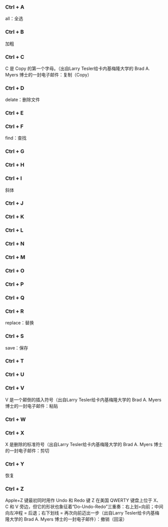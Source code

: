 ### Ctrl + A 
all：全选

###  Ctrl + B
加粗

### Ctrl + C
C 是 Copy 的第一个字母。（出自Larry Tesler给卡内基梅隆大学的 Brad A. Myers 博士的一封电子邮件：复制（Copy）

### Ctrl + D
delate：删除文件

### Ctrl + E

### Ctrl + F
find：查找

### Ctrl + G

### Ctrl + H             

### Ctrl + I
斜体

### Ctrl + J          

### Ctrl + K           

### Ctrl + L         

### Ctrl + N     

### Ctrl + M  

### Ctrl + O

### Ctrl + P

### Ctrl + Q                  

### Ctrl + R
replace：替换             

### Ctrl + S
save：保存             

### Ctrl + T                  

### Ctrl + U                  

### Ctrl + V
V 是一个颠倒的插入符号（出自Larry Tesler给卡内基梅隆大学的 Brad A. Myers 博士的一封电子邮件：粘贴             

### Ctrl + W                  

### Ctrl + X
X 是删除的标准符号（出自Larry Tesler给卡内基梅隆大学的 Brad A. Myers 博士的一封电子邮件：剪切

### Ctrl + Y
恢复

### Ctrl + Z
Apple+Z 键最初同时用作 Undo 和 Redo 键
Z 在美国 QWERTY 键盘上位于 X、C 和 V 旁边，但它的形状也象征着“Do-Undo-Redo”三重奏：右上划=向前；中间向左冲程 = 后退；右下划线 = 再次向前迈出一步（出自Larry Tesler给卡内基梅隆大学的 Brad A. Myers 博士的一封电子邮件）：撤销（回滚）


